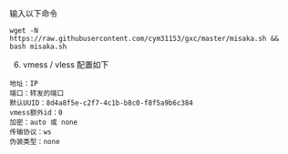 

 输入以下命令

```shell
wget -N https://raw.githubusercontent.com/cym31153/gxc/master/misaka.sh && bash misaka.sh
```


6. vmess / vless 配置如下

```
地址：IP
端口：转发的端口
默认UUID：8d4a8f5e-c2f7-4c1b-b8c0-f8f5a9b6c384
vmess额外id：0
加密：auto 或 none
传输协议：ws
伪装类型：none
```


